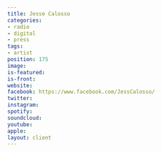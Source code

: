 ```yaml
---
title: Jesse Calosso
categories:
- radio
- digital
- press
tags:
- artist
position: 175
image: 
is-featured: 
is-front: 
website: 
facebook: https://www.facebook.com/JessCalosso/
twitter: 
instagram: 
spotify: 
soundcloud: 
youtube: 
apple: 
layout: client
---
```



